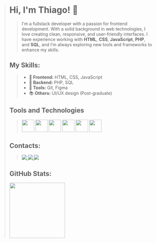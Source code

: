 ># Hi, I'm Thiago! 👋
>>
>>I'm a fullstack developer with a passion for frontend development. With a solid background in web technologies, I love creating clean, responsive, and user-friendly interfaces. I have experience working with **HTML**, **CSS**, **JavaScript**, **PHP**, and **SQL**, and I’m always exploring new tools and frameworks to enhance my skills.
>>
>## My Skills:
>>- 🎨 **Frontend:** HTML, CSS, JavaScript
>>- 🤖 **Backend:** PHP, SQL
>>- 🔧 **Tools:** Git, Figma
>>- 📚 **Others:** UI/UX design (Post-graduate)
>>
>## Tools and Technologies
>>
>><div>
>>  <img src="https://cdn.jsdelivr.net/gh/devicons/devicon@latest/icons/html5/html5-plain-wordmark.svg" width="40" height="40" />
>>  <img src="https://cdn.jsdelivr.net/gh/devicons/devicon@latest/icons/css3/css3-plain-wordmark.svg" width="40" height="40" />
>>  <img src="https://cdn.jsdelivr.net/gh/devicons/devicon@latest/icons/javascript/javascript-plain.svg" width="40" height="40"/>
>>  <img src="https://cdn.jsdelivr.net/gh/devicons/devicon@latest/icons/php/php-plain.svg" width="40" height="40" />
>>  <img src="https://cdn.jsdelivr.net/gh/devicons/devicon@latest/icons/git/git-plain.svg" width="40" height="40" />
>>  <img src="https://cdn.jsdelivr.net/gh/devicons/devicon@latest/icons/github/github-original.svg" width="40" height="40" />
>></div>
>>
>## Contacts:
>>
>><div>
>>  <a href="https://www.instagram.com/thiagoanjos_01/" target="_blank">
>>    <img loading="lazy" src="https://img.shields.io/badge/-Instagram-%23E4405F?style=for-the-badge&logo=instagram&logoColor=white" target="_blank">
>>  </a>
>>  <a href = "mailto:tnicolau.dev@gmail.com">
>>    <img loading="lazy" src="https://img.shields.io/badge/Gmail-D14836?style=for-the-badge&logo=gmail&logoColor=white" target="_blank">
>>  </a>
>>  <a href="https://www.linkedin.com/in/thiago-nicolau-dev/" target="_blank">
>>    <img loading="lazy" src="https://img.shields.io/badge/-LinkedIn-%230077B5?style=for-the-badge&logo=linkedin&logoColor=white" target="_blank">
>>  </a>   
>></div>
>>
>## GitHub Stats:
>>
><div>
>  <a href="https://github.com/tnicolau-dev">
>    <img loading="lazy" height="180em" src="https://github-readme-stats.vercel.app/api/top-langs/?username=tnicolau-dev&layout=compact&langs_count=7&theme=dracula"/>
>  </a>
></div>
